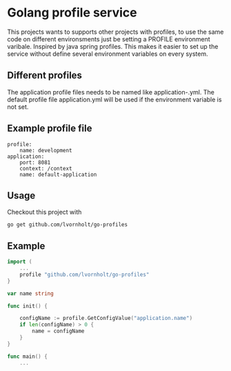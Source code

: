 # Golang profile service 
This projects wants to supports other projects with profiles, to use the same code on different environsments just be setting a PROFILE environment varibale. Inspired by java spring profiles. This makes it easier to set up the service without define several environment variables on every system. 

## Different profiles
The application profile files needs to be named like application-<PROFILE-NAME>.yml. The default profile file application.yml will be used if the environment variable is not set.

## Example profile file
```
profile:
    name: development
application:
	port: 8081
    context: /context
    name: default-application
```

## Usage
Checkout this project with
```
go get github.com/lvornholt/go-profiles
```

## Example
```go
import (
    ...
	profile "github.com/lvornholt/go-profiles"
}

var name string

func init() {

	configName := profile.GetConfigValue("application.name")
	if len(configName) > 0 {
		name = configName
	}
}

func main() {
    ...
```